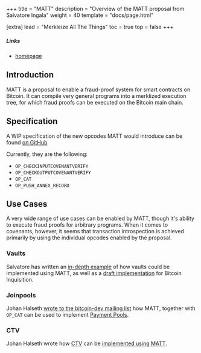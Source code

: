 +++
title = "MATT"
description = "Overview of the MATT proposal from Salvatore Ingala"
weight = 40
template = "docs/page.html"

[extra]
lead = "Merkleize All The Things"
toc = true
top = false
+++


##### Links

- [homepage](https://merkle.fun)


## Introduction

MATT is a proposal to enable a fraud-proof system for smart contracts on
Bitcoin. It can compile very general programs into a merklized execution tree, for which fraud
proofs can be executed on the Bitcoin main chain.


## Specification

A WIP specification of the new opcodes MATT would introduce can be found [on
GitHub](https://github.com/ariard/bitcoin-contracting-primitives-wg/issues/25)

Currently, they are the following:

- `OP_CHECKINPUTCOVENANTVERIFY`
- `OP_CHECKOUTPUTCOVENANTVERIFY`
- `OP_CAT`
- `OP_PUSH_ANNEX_RECORD`


## Use Cases

A very wide range of use cases can be enabled by MATT, though it's ability to execute fraud proofs
for arbitrary programs. When it comes to covenants, however, it seems that transaction introspection
is achieved primarily by using the individual opcodes enabled by the proposal.

### Vaults

Salvatore has written an [in-depth
example](https://lists.linuxfoundation.org/pipermail/bitcoin-dev/2023-April/021588.html) of how
vaults could be implemented using MATT, as well as a [draft
implementation](https://github.com/bitcoin-inquisition/bitcoin/compare/24.0...bigspider:bitcoin-inquisition:matt-vault)
for Bitcoin Inquisition.

### Joinpools

Johan Halseth [wrote to the bitcoin-dev mailing
list](https://lists.linuxfoundation.org/pipermail/bitcoin-dev/2023-May/021719.html) how MATT,
together with `OP_CAT` can be used to implement [Payment Pools](/use-cases/payment-pools).

### CTV

Johan Halseth wrote how [CTV](/proposals/ctv) can be [implemented using
MATT](https://lists.linuxfoundation.org/pipermail/bitcoin-dev/2023-June/021730.html).


